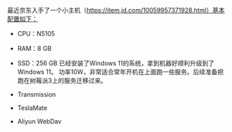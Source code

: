 最近京东入手了一个小主机（https://item.jd.com/10059957371928.html）基本配置如下：
* CPU：N5105
* RAM：8 GB
* SSD：256 GB
已经安装了Windows 11的系统，拿到机器好顺利升级到了 Windows 11。 
功率10W，非常适合常年开机在上面跑一些服务。后续准备把跑在树莓派3上的服务迁移过来。

* Transmission
* TeslaMate
* Aliyun WebDav

